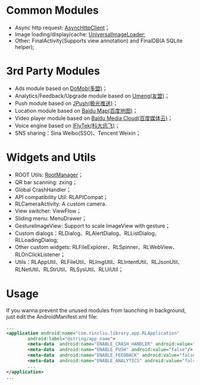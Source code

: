 Common Modules
==========
* Async http request: [AsyncHttpClient](https://github.com/loopj/android-async-http)；
* Image loading/display/cache: [UniversalImageLoader](https://github.com/nostra13/Android-Universal-Image-Loader);
* Other: FinalActivity(Supports view annotation) and FinalDB(A SQLite helper);

3rd Party Modules
==========
* Ads module based on [DoMob(多盟)](http://www.duomeng.net/developers/developers.htm)；
* Analytics/Feedback/Upgrade module based on [Umeng(友盟)](http://www.umeng.com)；
* Push module based on [JPush(极光推送)](http://www.jpush.cn/)；
* Location module based on [Baidu Map(百度地图)](http://developer.baidu.com/map/)；
* Video player module based on [Baidu Media Cloud(百度媒体云)](http://developer.baidu.com/wiki/index.php?title=docs/cplat/media)；
* Voice engine based on [IFlyTek(科大讯飞)](http://open.voicecloud.cn/developer.php)；
* SNS sharing：Sina Weibo(SSO)、Tencent Weixin；

Widgets and Utils
==========
* ROOT Utils: [RootManager](https://github.com/Chrisplus/RootManager)；
* QR bar scanning: zxing；
* Global CrashHandler；
* API compatibility Util: RLAPICompat；
* RLCameraActivity: A custom camera.
* View switcher: ViewFlow；
* Sliding menu: MenuDrawer；
* GestureImageView: Support to scale ImageView with gesture；
* Custom dialogs：RLDialog、RLAlertDialog、RLListDialog、RLLoadingDialog;
* Other custom widgets: RLFileExplorer、RLSpinner、RLWebView、RLOnClickListener；
* Utils：RLAppUtil、RLFileUtil、RLImgUtil、RLIntentUtil、RLJsonUtil、RLNetUtil、RLStrUtil、RLSysUtil、RLUiUtil；

Usage
==========
If you wanna prevent the unused modules from launching in background, just edit the AndroidManifest.xml file:

```xml
...
<application android:name="com.rincliu.library.app.RLApplication" 
        android:label="@string/app_name">
        <meta-data  android:name="ENABLE_CRASH_HANDLER" android:value="true"/>
        <meta-data  android:name="ENABLE_PUSH" android:value="false"/>
        <meta-data  android:name="ENABLE_FEEDBACK" android:value="false"/>
        <meta-data  android:name="ENABLE_ANALYTICS" android:value="false"/>
        ...
</application>
...
```
